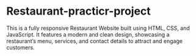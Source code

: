 # Restaurant-practicr-project
This is a fully responsive Restaurant Website built using HTML, CSS, and JavaScript. It features a modern and clean design, showcasing a restaurant’s menu, services, and contact details to attract and engage customers.
